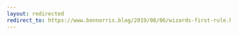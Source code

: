 ```yaml
---
layout: redirected
redirect_to: https://www.bennorris.blog/2019/08/06/wizards-first-rule.html
---
```

